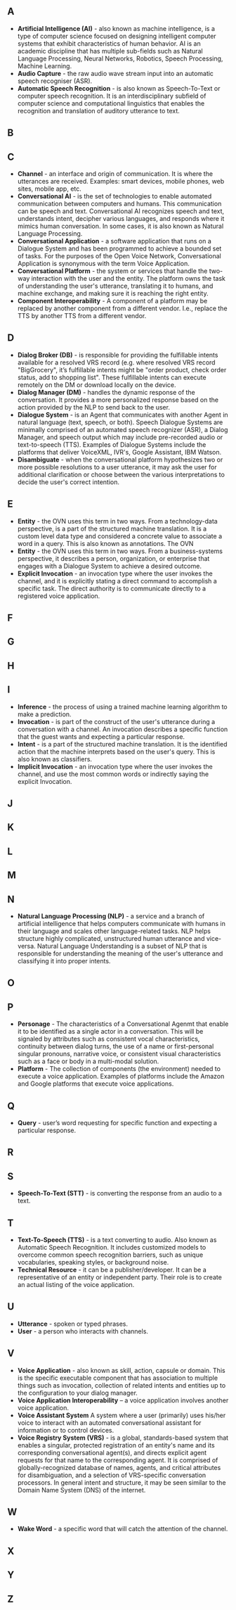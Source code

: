 ## A
- **Artificial Intelligence (AI)** - also known as machine intelligence, is a type of computer science focused on designing intelligent computer systems that exhibit characteristics of human behavior. AI is an academic discipline that has multiple sub-fields such as Natural Language Processing, Neural Networks, Robotics, Speech Processing, Machine Learning.
- **Audio Capture** - the raw audio wave stream input into an automatic speech recogniser (ASR). 
- **Automatic Speech Recognition** - is also known as Speech-To-Text or computer speech recognition. It is an interdisciplinary subfield of computer science and computational linguistics that enables the recognition and translation of auditory utterance to text.

## B

## C
- **Channel** - an interface and origin of communication. It is where the utterances are received. Examples: smart devices, mobile phones, web sites, mobile app, etc.
- **Conversational AI** - is the set of technologies to enable automated communication between computers and humans. This communication can be speech and text. Conversational AI recognizes speech and text, understands intent, decipher various languages, and responds where it mimics human conversation. In some cases, it is also known as Natural Language Processing.
- **Conversational Application** - a software application that runs on a Dialogue System and has been programmed to achieve a bounded set of tasks.   For the purposes of the Open Voice Network, Conversational Application is synonymous with the term Voice Application. 
- **Conversational Platform** - the system or services that handle the two-way interaction with the user and the entity.  The platform owns the task of understanding the user's utterance, translating it to humans, and machine exchange, and making sure it is reaching the right entity. 
- **Component Interoperability** - A component of a platform may be replaced by another component from a different vendor.  I.e., replace the TTS by another TTS from a different vendor.

## D
- **Dialog Broker (DB)** - is responsible for providing the fulfillable intents available for a resolved VRS record (e.g. where resolved VRS record "BigGrocery", it’s fulfillable intents might be "order product, check order status, add to shopping list". These fulfillable intents can execute remotely on the DM or download locally on the device.
- **Dialog Manager (DM)** - handles the dynamic response of the conversation. It provides a more personalized response based on the action provided by the NLP to send back to the user.
- **Dialogue System** - is an Agent that communicates with another Agent in natural language (text, speech, or both).  Speech Dialogue Systems are minimally comprised of an automated speech recognizer (ASR), a Dialog Manager, and speech output which may include pre-recorded audio or text-to-speech (TTS).  Examples of Dialogue Systems include the platforms that deliver VoiceXML, IVR's, Google Assistant, IBM Watson. 
- **Disambiguate** - when the conversational platform hypothesizes two or more possible resolutions to a user utterance, it may ask the user for additional clarification or choose between the various interpretations to decide the user's correct intention. 


## E
- **Entity** - the OVN uses this term in two ways.  From a technology-data perspective, is a part of the structured machine translation. It is a custom level data type and considered a concrete value to associate a word in a query. This is also known as annotations.   The OVN 
- **Entity** - the OVN uses this term in two ways.  From a business-systems perspective, it describes a person, organization, or enterprise that engages with a Dialogue System to achieve a desired outcome.  
- **Explicit Invocation** - an invocation type where the user invokes the channel, and it is explicitly stating a direct command to accomplish a specific task. The direct authority is to communicate directly to a registered voice application.

## F
## G
## H
## I
- **Inference** - the process of using a trained machine learning algorithm to make a prediction. 
- **Invocation** - is part of the construct of the user's utterance during a conversation with a channel. An invocation describes a specific function that the guest wants and expecting a particular response.
- **Intent** - is a part of the structured machine translation. It is the identified action that the machine interprets based on the user's query. This is also known as classifiers.
- **Implicit Invocation** - an invocation type where the user invokes the channel, and use the most common words or indirectly saying the explicit Invocation. 

## J
## K
## L
## M
## N
- **Natural Language Processing (NLP)** - a service and a branch of artificial intelligence that helps computers communicate with humans in their language and scales other language-related tasks. NLP helps structure highly complicated, unstructured human utterance and vice-versa. Natural Language Understanding is a subset of NLP that is responsible for understanding the meaning of the user's utterance and classifying it into proper intents.

## O
## P
- **Personage** - The characteristics of a Conversational Agenmt that enable it to be identified as a single actor in a conversation.  This will be signaled by attributes such as consistent vocal characteristics, continuity between dialog turns, the use of a name or first-personal singular pronouns, narrative voice, or consistent visual characteristics such as a face or body in a multi-modal solution. 
- **Platform** - The collection of components (the environment) needed to execute a voice application.  Examples of platforms include the Amazon and Google platforms that execute voice applications.

## Q
- **Query** - user’s word requesting for specific function and expecting a particular response.

## R
## S
- **Speech-To-Text (STT)** - is converting the response from an audio to a text.

## T
- **Text-To-Speech (TTS)** - is a text converting to audio. Also known as Automatic Speech Recognition. It includes customized models to overcome common speech recognition barriers, such as unique vocabularies, speaking styles, or background noise.
- **Technical Resource** -  it can be a publisher/developer. It can be a representative of an entity or independent party. Their role is to create an actual listing of the voice application.

## U
- **Utterance** - spoken or typed phrases.
- **User** - a person who interacts with channels.  

## V
- **Voice Application** - also known as skill, action, capsule or domain. This is the specific executable component that has association to multiple things such as invocation, collection of related intents and entities up to the configuration to your dialog manager.
- **Voice Application Interoperability** – a voice application involves another voice application.
- **Voice Assistant System** A system where a user (primarily) uses his/her voice to interact with an automated conversational assistant for information or to control devices. 
- **Voice Registry System (VRS)** - is a global, standards-based system that enables a singular, protected registration of an entity's name and its corresponding conversational agent(s), and directs explicit agent requests for that name to the corresponding agent.  It is comprised of globally-recognized database of names, agents, and critical attributes for disambiguation, and a selection of VRS-specific conversation processors.  In general intent and structure, it may be seen similar to the Domain Name System (DNS) of the internet. 


## W
- **Wake Word** - a specific word that will catch the attention of the channel.

## X
## Y
## Z




